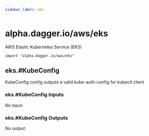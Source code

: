 ```yaml
---
sidebar_label: eks
---
```


# alpha.dagger.io/aws/eks

AWS Elastic Kubernetes Service (EKS)

```cue
import "alpha.dagger.io/aws/eks"
```

## eks.#KubeConfig

KubeConfig config outputs a valid kube-auth-config for kubectl client

### eks.#KubeConfig Inputs

_No input._

### eks.#KubeConfig Outputs

_No output._
